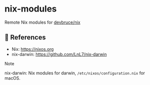 # nix-modules

Remote Nix modules for [devbruce/nix](https://github.com/devbruce/nix)

## 📖 References

- Nix: <https://nixos.org>
- nix-darwin: <https://github.com/LnL7/nix-darwin>  

> [!NOTE]  
> nix-darwin: Nix modules for darwin, `/etc/nixos/configuration.nix` for macOS.
